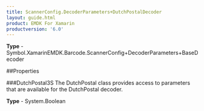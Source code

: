 ```yaml
---
title: ScannerConfig.DecoderParameters+DutchPostalDecoder
layout: guide.html
product: EMDK For Xamarin 
productversion: '6.0' 
---
```


    

**Type** - Symbol.XamarinEMDK.Barcode.ScannerConfig+DecoderParameters+BaseDecoder

##Properties

###DutchPostal3S
The DutchPostal class provides access to parameters that are available for the DutchPostal decoder.

**Type** - System.Boolean
